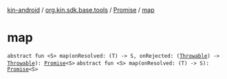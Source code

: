 [kin-android](../../index.md) / [org.kin.sdk.base.tools](../index.md) / [Promise](index.md) / [map](./map.md)

# map

`abstract fun <S> map(onResolved: (T) -> S, onRejected: (`[`Throwable`](https://kotlinlang.org/api/latest/jvm/stdlib/kotlin/-throwable/index.html)`) -> `[`Throwable`](https://kotlinlang.org/api/latest/jvm/stdlib/kotlin/-throwable/index.html)`): `[`Promise`](index.md)`<S>`
`abstract fun <S> map(onResolved: (T) -> S): `[`Promise`](index.md)`<S>`